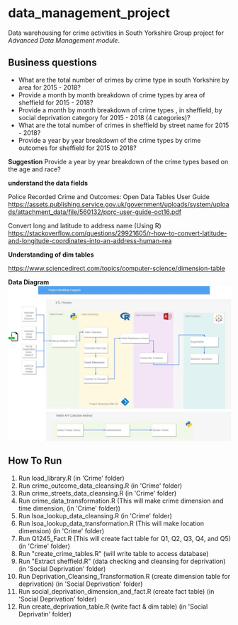 # data_management_project
Data warehousing for crime activities in South Yorkshire
Group project for *Advanced Data Management module*.

## Business questions
+ What are the total number of crimes by crime type in south Yorkshire by area  for 2015 - 2018?
+ Provide a month by month breakdown of crime types by area of sheffield for  2015 - 2018?
+ Provide a month by month breakdown of crime types , in sheffield, by social deprivation category for  2015 - 2018 (4 categories)?
+ What are the total number of crimes in sheffield by street name  for 2015 - 2018?
+ Provide a year by year breakdown of the crime types by crime outcomes for sheffield for 2015 to 2018?

**Suggestion**
Provide a year by year breakdown of the crime types based on the age and race?

**understand the data fields**

Police Recorded Crime and Outcomes: Open Data Tables User Guide
https://assets.publishing.service.gov.uk/government/uploads/system/uploads/attachment_data/file/560132/pprc-user-guide-oct16.pdf

Convert long and latitude to address name (Using R)
https://stackoverflow.com/questions/29921605/r-how-to-convert-latitude-and-longitude-coordinates-into-an-address-human-rea

**Understanding of dim tables**

https://www.sciencedirect.com/topics/computer-science/dimension-table

**Data Diagram**
![alt text](https://raw.githubusercontent.com/adrikacang/data_management_project/bdbe4ac4dc0a806cc7488b973a743d7f0824b036/diagram.png)


## How To Run
1. Run load_library.R (in 'Crime' folder)
2. Run crime_outcome_data_cleansing.R (in 'Crime' folder)
3. Run crime_streets_data_cleansing.R (in 'Crime' folder)
4. Run crime_data_transformation.R (This will make crime dimension and time dimension, (in 'Crime' folder))
5. Run lsoa_lookup_data_cleansing.R  (in 'Crime' folder)
6. Run lsoa_lookup_data_transformation.R (This will make location dimension) (in 'Crime' folder)
7. Run Q1245_Fact.R (This will create fact table for Q1, Q2, Q3, Q4, and Q5) (in 'Crime' folder)
8. Run "create_crime_tables.R" (will write table to access database)
9. Run "Extract sheffield.R" (data checking and cleansing for deprivation) (in 'Social Deprivation' folder)
10. Run Deprivation_Cleansing_Transformation.R (create dimension table for deprivation) (in 'Social Deprivation' folder)
11. Run social_deprivation_dimension_and_fact.R (create fact table) (in 'Social Deprivation' folder)
12. Run create_deprivation_table.R (write fact & dim table) (in 'Social Deprivatin' folder)
